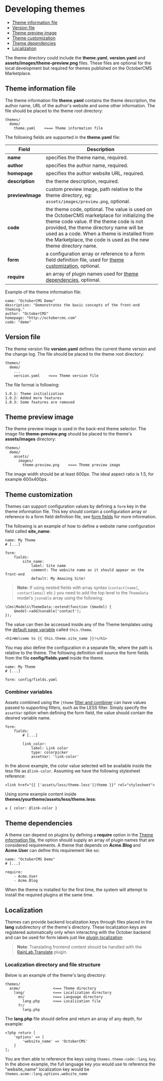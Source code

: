 # Developing themes

- [Theme information file](#theme-information)
- [Version file](#version-file)
- [Theme preview image](#preview-image)
- [Theme customization](#customization)
- [Theme dependencies](#dependencies)
- [Localization](#localization)

The theme directory could include the **theme.yaml**, **version.yaml** and **assets/images/theme-preview.png** files. These files are optional for the local development but required for themes published on the OctoberCMS Marketplace.

<a name="theme-information"></a>
## Theme information file

The theme information file **theme.yaml** contains the theme description, the author name, URL of the author's website and some other information. The file should be placed to the theme root directory:

    themes/
      demo/
        theme.yaml    <=== Theme information file

The following fields are supported in the **theme.yaml** file:

Field | Description
------------- | -------------
**name** | specifies the theme name, required.
**author** | specifies the author name, required.
**homepage** | specifies the author website URL, required.
**description** | the theme description, required.
**previewImage** | custom preview image, path relative to the theme directory, eg: `assets/images/preview.png`, optional.
**code** | the theme code, optional. The value is used on the OctoberCMS marketplace for initializing the theme code value. If the theme code is not provided, the theme directory name will be used as a code. When a theme is installed from the Marketplace, the code is used as the new theme directory name.
**form** | a configuration array or reference to a form field definition file, used for [theme customization](#customization), optional.
**require** | an array of plugin names used for [theme dependencies](#dependencies), optional.

Example of the theme information file:

    name: "OctoberCMS Demo"
    description: "Demonstrates the basic concepts of the front-end theming."
    author: "OctoberCMS"
    homepage: "http://octobercms.com"
    code: "demo"

<a name="version-file"></a>
## Version file

The theme version file **version.yaml** defines the current theme version and the change log. The file should be placed to the theme root directory:

    themes/
      demo/
        ...
        version.yaml    <=== Theme version file

The file format is following:

    1.0.1: Theme initialization
    1.0.2: Added more features
    1.0.3: Some features are removed

<a name="preview-image"></a>
## Theme preview image

The theme preview image is used in the back-end theme selector. The image file **theme-preview.png** should be placed to the theme's **assets/images** directory:

    themes/
      demo/
        assets/
          images/
            theme-preview.png    <=== Theme preview image

The image width should be at least 600px. The ideal aspect ratio is 1.5, for example 600x400px.

<a name="customization"></a>
## Theme customization

Themes can support configuration values by defining a `form` key in the theme information file. This key should contain a configuration array or reference to a form field definition file, see [form fields](../backend/forms#form-fields) for more information.

The following is an example of how to define a website name configuration field called **site_name**:

    name: My Theme
    # [...]

    form:
        fields:
            site_name:
                label: Site name
                comment: The website name as it should appear on the front-end
                default: My Amazing Site!
                
> **Note:** If using nested fields with array syntax (`contact[name]`, `contact[email` etc.) you need to add the top level to the `ThemeData` model's `jsonable` array using the following:

    \Cms\Models\ThemeData::extend(function ($model) { 
        $model->addJsonable('contact');
    });

The value can then be accessed inside any of the Theme templates using the [default page variable](../cms/markup#default-variables) called `this.theme`.

    <h1>Welcome to {{ this.theme.site_name }}!</h1>

You may also define the configuration in a separate file, where the path is relative to the theme. The following definition will source the form fields from the file **config/fields.yaml** inside the theme.

    name: My Theme
    # [...]

    form: config/fields.yaml

<a name="combiner-vars"></a>
### Combiner variables

Assets combined using the `|theme` [filter and combiner](../markup/filter-theme) can have values passed to supporting filters, such as the LESS filter. Simply specify the `assetVar` option when defining the form field, the value should contain the desired variable name.

    form:
        fields:
            # [...]

            link_color:
                label: Link color
                type: colorpicker
                assetVar: 'link-color'

In the above example, the color value selected will be available inside the less file as `@link-color`. Assuming we have the following stylesheet reference:

    <link href="{{ ['assets/less/theme.less']|theme }}" rel="stylesheet">

Using some example content inside **themes/yourtheme/assets/less/theme.less**:

    a { color: @link-color }

<a name="dependencies"></a>
## Theme dependencies

A theme can depend on plugins by defining a **require** option in the [Theme information file](#theme-information), the option should supply an array of plugin names that are considered requirements. A theme that depends on **Acme.Blog** and **Acme.User** can define this requirement like so:

    name: "OctoberCMS Demo"
    # [...]

    require:
        - Acme.User
        - Acme.Blog

When the theme is installed for the first time, the system will attempt to install the required plugins at the same time.

<a name="localization"></a>
## Localization

Themes can provide backend localization keys through files placed in the **lang** subdirectory of the theme's directory. These localization keys are registered automatically only when interacting with the October backend and can be used for form labels just like [plugin localization](../plugin/localization)
   
> **Note**: Translating frontend content should be handled with the [RainLab.Translate](https://octobercms.com/plugin/rainlab-translate) plugin.

<a name="localization-file-structure"></a>
### Localization directory and file structure

Below is an example of the theme's lang directory:

    themes/
      acme/               <=== Theme directory
        lang/             <=== Localization directory
          en/             <=== Language directory
            lang.php      <=== Localization file
          fr/
            lang.php


The **lang.php** file should define and return an array of any depth, for example:

    <?php return [
        'options' => [
            'website_name' => 'OctoberCMS'
        ]
    ];

You are then able to reference the keys using `themes.theme-code::lang.key`. In the above example, the full language key you would use to reference the "website_name" localization key would be `themes.acme::lang.options.website_name`
